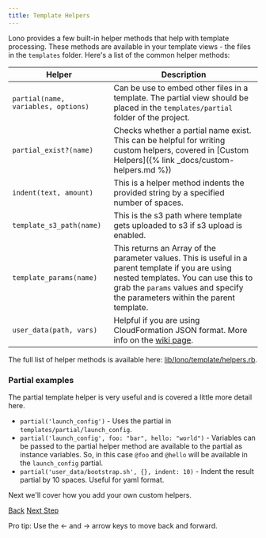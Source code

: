 ```yaml
---
title: Template Helpers
---
```


Lono provides a few built-in helper methods that help with template processing.  These methods are available in your template views - the files in the `templates` folder.  Here's a list of the common helper methods:

Helper  | Description
------------- | -------------
`partial(name, variables, options)` | Can be use to embed other files in a template.  The partial view should be placed in the `templates/partial` folder of the project.
`partial_exist?(name)` | Checks whether a partial name exist. This can be helpful for writing custom helpers, covered in [Custom Helpers]({% link _docs/custom-helpers.md %})
`indent(text, amount)` | This is a helper method indents the provided string by a specified number of spaces.
`template_s3_path(name)` | This is the s3 path where template gets uploaded to s3 if s3 upload is enabled.
`template_params(name)` | This returns an Array of the parameter values. This is useful in a parent template if you are using nested templates.  You can use this to grab the `params` values and specify the parameters within the parent template.
`user_data(path, vars)`  | Helpful if you are using CloudFormation JSON format. More info on the [wiki page](https://github.com/tongueroo/lono/wiki/user_data-helper-for-json-format).

The full list of helper methods is available here: [lib/lono/template/helpers.rb](https://github.com/tongueroo/lono/blob/master/lib/lono/template/helpers.rb}).

### Partial examples

The partial template helper is very useful and is covered a little more detail here.

* `partial('launch_config')` - Uses the partial in `templates/partial/launch_config`.
* `partial('launch_config', foo: "bar", hello: "world")` - Variables can be passed to the partial helper method are available to the partial as instance variables.  So, in this case `@foo` and `@hello` will be available in the `launch_config` partial.
* `partial('user_data/bootstrap.sh', {}, indent: 10)` - Indent the result partial by 10 spaces.  Useful for yaml format.

Next we'll cover how you add your own custom helpers.

<a id="prev" class="btn btn-basic" href="{% link _docs/layering.md %}">Back</a>
<a id="next" class="btn btn-primary" href="{% link _docs/custom-helpers.md %}">Next Step</a>
<p class="keyboard-tip">Pro tip: Use the <- and -> arrow keys to move back and forward.</p>
